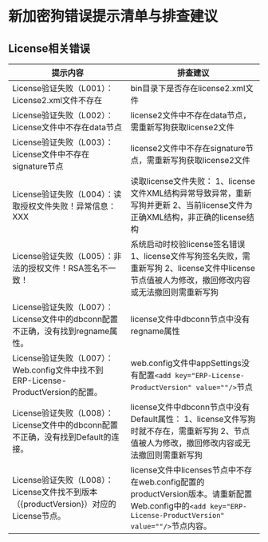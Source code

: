 
# 新加密狗错误提示清单与排查建议

## License相关错误
提示内容 | 排查建议
--------|--------
License验证失败（L001）：License2.xml文件不存在 | bin目录下是否存在license2.xml文件
License验证失败（L002）：License文件中不存在data节点 | license2文件中不存在data节点，需重新写狗获取license2文件
License验证失败（L003）：License文件中不存在signature节点 | license2文件中不存在signature节点，需重新写狗获取license2文件
License验证失败（L004）：读取授权文件失败！异常信息：XXX | 读取license文件失败： 1、license文件XML结构异常导致异常，重新写狗并更新 2、当前license文件为正确XML结构，非正确的license结构
 License验证失败（L005）：非法的授权文件！RSA签名不一致！ | 系统启动时校验license签名错误 1、license文件写狗签名失败，需重新写狗 2、license文件中license节点值被人为修改，撤回修改内容或无法撤回则需重新写狗
 License验证失败（L007）：License文件中的dbconn配置不正确，没有找到regname属性。 | license文件中dbconn节点中没有regname属性
 License验证失败（L007）：Web.config文件中找不到ERP-License-ProductVersion的配置。 | web.config文件中appSettings没有配置```<add key="ERP-License-ProductVersion" value=""/>```节点
 License验证失败（L008）：License文件中的dbconn配置不正确，没有找到Default的连接。 | license文件中dbconn节点中没有Default属性： 1、license文件写狗时就不存在，需重新写狗 2、节点值被人为修改，撤回修改内容或无法撤回则需重新写狗
 License验证失败（L008）：License文件找不到版本（{productVersion}）对应的License节点。 | license文件中licenses节点中不存在web.config配置的productVersion版本。请重新配置Web.config中的```<add key="ERP-License-ProductVersion" value=""/>```节点内容。
 